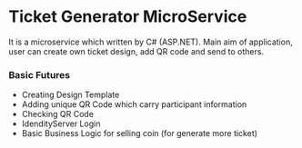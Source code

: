 # Ticket Generator MicroService
It is a microservice which written by C# (ASP.NET). Main aim of application, user can create own ticket design, add QR code and send to others.
### Basic Futures
* Creating Design Template
* Adding unique QR Code which carry participant information
* Checking QR Code
* IdendityServer Login
* Basic Business Logic for selling coin (for generate more ticket)



